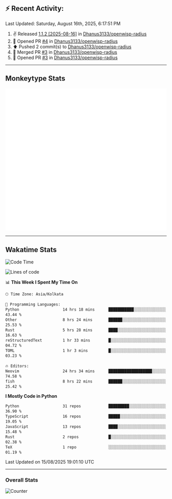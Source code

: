 ## :zap: Recent Activity:
<!--RECENT_ACTIVITY:last_update-->
Last Updated: Saturday, August 16th, 2025, 6:17:51 PM
<!--RECENT_ACTIVITY:last_update_end-->
<!--RECENT_ACTIVITY:start-->
1. ✌️ Released [1.1.2 [2025-08-16]](https://github.com/Dhanus3133/openwisp-radius/releases/tag/1.1.2) in [Dhanus3133/openwisp-radius](https://github.com/Dhanus3133/openwisp-radius)<br>
2. 💪 Opened PR [#4](https://github.com/Dhanus3133/openwisp-radius/pull/4) in [Dhanus3133/openwisp-radius](https://github.com/Dhanus3133/openwisp-radius)<br>
3. ⬆️ Pushed 2 commit(s) to [Dhanus3133/openwisp-radius](https://github.com/Dhanus3133/openwisp-radius)<br>
4. 🎉 Merged PR [#3](https://github.com/Dhanus3133/openwisp-radius/pull/3) in [Dhanus3133/openwisp-radius](https://github.com/Dhanus3133/openwisp-radius)<br>
5. 💪 Opened PR [#3](https://github.com/Dhanus3133/openwisp-radius/pull/3) in [Dhanus3133/openwisp-radius](https://github.com/Dhanus3133/openwisp-radius)<br>
<!--RECENT_ACTIVITY:end-->

---

## Monkeytype Stats
<a href="https://monkeytype.com/profile/dhanus">
  <img src="https://raw.githubusercontent.com/Dhanus3133/Dhanus3133/monkeytype/monkeytype-lb.svg" alt="Monkeytype Profile" />
</a>

---

## Wakatime Stats
<!--START_SECTION:waka-->
![Code Time](http://img.shields.io/badge/Code%20Time-2%2C958%20hrs%2016%20mins-blue)

![Lines of code](https://img.shields.io/badge/From%20Hello%20World%20I%27ve%20Written-4.8%20million%20lines%20of%20code-blue)

📊 **This Week I Spent My Time On** 

```text
🕑︎ Time Zone: Asia/Kolkata

💬 Programming Languages: 
Python                   14 hrs 18 mins      ███████████░░░░░░░░░░░░░░   43.44 % 
Other                    8 hrs 24 mins       ██████░░░░░░░░░░░░░░░░░░░   25.53 % 
Rust                     5 hrs 28 mins       ████░░░░░░░░░░░░░░░░░░░░░   16.63 % 
reStructuredText         1 hr 33 mins        █░░░░░░░░░░░░░░░░░░░░░░░░   04.72 % 
TOML                     1 hr 3 mins         █░░░░░░░░░░░░░░░░░░░░░░░░   03.23 % 

🔥 Editors: 
Neovim                   24 hrs 34 mins      ███████████████████░░░░░░   74.58 % 
fish                     8 hrs 22 mins       ██████░░░░░░░░░░░░░░░░░░░   25.42 % 
```

**I Mostly Code in Python** 

```text
Python                   31 repos            █████████░░░░░░░░░░░░░░░░   36.90 % 
TypeScript               16 repos            █████░░░░░░░░░░░░░░░░░░░░   19.05 % 
JavaScript               13 repos            ████░░░░░░░░░░░░░░░░░░░░░   15.48 % 
Rust                     2 repos             █░░░░░░░░░░░░░░░░░░░░░░░░   02.38 % 
TeX                      1 repo              ░░░░░░░░░░░░░░░░░░░░░░░░░   01.19 % 
```




 Last Updated on 15/08/2025 19:01:10 UTC
<!--END_SECTION:waka-->
---

### Overall Stats

<img src="https://moe-counter.glitch.me/get/@Dhanus3133?theme=asoul" alt="Counter" />
